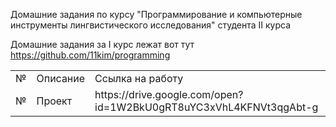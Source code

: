 Домашние задания по курсу "Программирование и компьютерные инструменты лингвистического исследования" студента II курса

Домашние задания за I курс лежат вот тут https://github.com/11kim/programming

<table> 
  <tr> <td>№</td> <td>Описание</td> <td>Ссылка на работу</td> </tr>
  <tr> <td>№</td> <td>Проект</td> <td>https://drive.google.com/open?id=1W2BkU0gRT8uYC3xVhL4KFNVt3qgAbt-g</td> </tr>
</table>

